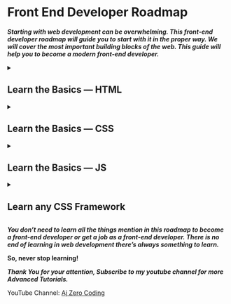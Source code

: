 # Front End Developer Roadmap

***Starting with web development can be overwhelming. This front-end developer roadmap will guide you to start with it in the proper way. We will cover the most important building blocks of the web. This guide will help you to become a modern front-end developer.***

<details id=2>
<summary><h2>Learn the Basics — HTML</h2></summary>
  
💫HTML

  - ⭐ Basics

  - ⭐ Emmet

  - ⭐ Forms

  - ⭐ Semantic HTML

  - ⭐ SEO Basics
  
</details>

<details id=2>
<summary><h2>Learn the Basics — CSS</h2></summary>
💫CSS

- ⭐Basics

- ⭐Selectors

- ⭐Positioning

- ⭐Box Model

- ⭐Display

- ⭐Specificity

- ⭐FlexBox

- ⭐Grid

- ⭐Media Queries

- ⭐Pseudo Elements

- ⭐Pseudo Classes

- ⭐Animations
  

</details>


<details id=2>
<summary><h2>Learn the Basics — JS</h2></summary>
💫JavaScript
- ⭐Basic Syntax

- ⭐DOM Manipulation

- ⭐Fetch API / Ajax

- ⭐Async Await

- ⭐Event Listeners

- ⭐ES6+ JavaScript

- ⭐Promises

- ⭐Classes

- ⭐Array Methods

- ⭐Scoping

- ⭐Hoisting

- ⭐Closures

</details>


<details id=2>
<summary><h2>Learn any CSS Framework</h2></summary>
💫These are the most popular ones
  
- ⭐Bootstrap

- ⭐Tailwind

- ⭐Materialize


</details>




***You don’t need to learn all the things mention in this roadmap to become a front-end developer or get a job as a front-end developer. There is no end of learning in web development there’s always something to learn.***

**So, never stop learning!**

***Thank You for your attention, Subscribe to my youtube channel for more Advanced Tutorials.***

YouTube Channel: [Aj Zero Coding](https://www.youtube.com/channel/UCRQBq8dfTEZfIMxmq-Ba9Tw)
